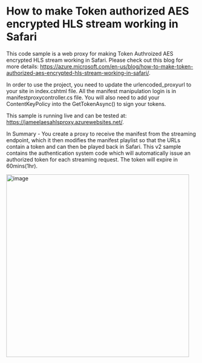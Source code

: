 # How to make Token authorized AES encrypted HLS stream working in Safari

This code sample is a web proxy for making Token Authroized AES encrypted HLS stream working in Safari. Please check out this blog for more details: https://azure.microsoft.com/en-us/blog/how-to-make-token-authorized-aes-encrypted-hls-stream-working-in-safari/. 

In order to use the project, you need to update the urlencoded_proxyurl to your site in index.cshtml file. All the manifest manipulation login is in manifestproxycontroller.cs file. You will also need to add your ContentKeyPolicy into the GetTokenAsync() to sign your tokens.

This sample is running live and can be tested at: https://jameelaesahlsproxy.azurewebsites.net/. 

In Summary - You create a proxy to receive the manifest from the streaming endpoint, which it then modifies the manifest playlist so that the URLs contain a token and can then be played back in Safari. This v2 sample contains the authentication system code which will automatically issue an authorized token for each streaming request.  The token will expire in 60mins(1hr).

<img width="483" alt="image" src="https://user-images.githubusercontent.com/33047452/153628226-4fa5ab2c-f0e6-4ef8-9668-f6bde20da3e4.png">


